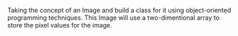 Taking the concept of an Image and build a class for it using object-oriented programming techniques. This Image will use a two-dimentional array to store the pixel values for the image.